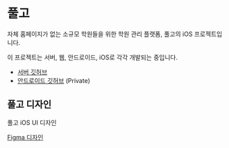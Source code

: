 # 풀고

자체 홈페이지가 없는 소규모 학원들을 위한 학원 관리 플랫폼, 풀고의 iOS 프로젝트입니다.

이 프로젝트는 서버, 웹, 안드로이드, iOS로 각각 개발되는 중입니다.
- [서버 깃허브](https://github.com/FirstianB101/pullgo-server)
- [안드로이드 깃허브](https://github.com/FirstianB101/pullgo-android) (Private)

## 풀고 디자인

풀고 iOS UI 디자인

[Figma 디자인](https://www.figma.com/file/Rb2LGEYgo4t3dqHyhipBUg/Pullgo?node-id=0%3A1)

